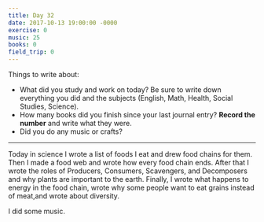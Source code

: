 ```yaml
---
title: Day 32
date: 2017-10-13 19:00:00 -0000
exercise: 0
music: 25
books: 0
field_trip: 0
---
```

Things to write about:

* What did you study and work on today? Be sure to write down everything you did and the subjects (English, Math, Health, Social Studies, Science).
* How many books did you finish since your last journal entry? **Record the number** and write what they were.
* Did you do any music or crafts?

***

Today in science I wrote a list of foods I eat and drew food chains for them. Then I made a food web and wrote how every food chain ends. After that I wrote the roles of Producers, Consumers, Scavengers, and Decomposers and why plants are important to the earth. Finally, I wrote what happens to energy in the food chain, wrote why some people want to eat grains instead of meat,and wrote about diversity.

I did some music.
